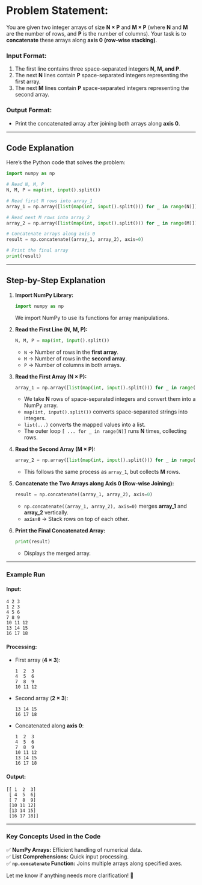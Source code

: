 # **Problem Statement:**
You are given two integer arrays of size **N × P** and **M × P** (where **N** and **M** are the number of rows, and **P** is the number of columns). Your task is to **concatenate** these arrays along **axis 0 (row-wise stacking)**.

### **Input Format:**
1. The first line contains three space-separated integers **N, M, and P**.
2. The next **N** lines contain **P** space-separated integers representing the first array.
3. The next **M** lines contain **P** space-separated integers representing the second array.

### **Output Format:**
- Print the concatenated array after joining both arrays along **axis 0**.

---

## **Code Explanation**
Here’s the Python code that solves the problem:

```python
import numpy as np

# Read N, M, P
N, M, P = map(int, input().split())

# Read first N rows into array_1
array_1 = np.array([list(map(int, input().split())) for _ in range(N)])

# Read next M rows into array_2
array_2 = np.array([list(map(int, input().split())) for _ in range(M)])

# Concatenate arrays along axis 0
result = np.concatenate((array_1, array_2), axis=0)

# Print the final array
print(result)
```

---

## **Step-by-Step Explanation**

1. **Import NumPy Library:**  
   ```python
   import numpy as np
   ```
   We import NumPy to use its functions for array manipulations.

2. **Read the First Line (N, M, P):**  
   ```python
   N, M, P = map(int, input().split())
   ```
   - `N` → Number of rows in the **first array**.
   - `M` → Number of rows in the **second array**.
   - `P` → Number of columns in both arrays.

3. **Read the First Array (N × P):**  
   ```python
   array_1 = np.array([list(map(int, input().split())) for _ in range(N)])
   ```
   - We take **N** rows of space-separated integers and convert them into a NumPy array.
   - `map(int, input().split())` converts space-separated strings into integers.
   - `list(...)` converts the mapped values into a list.
   - The outer loop `[ ... for _ in range(N)]` runs **N** times, collecting rows.

4. **Read the Second Array (M × P):**  
   ```python
   array_2 = np.array([list(map(int, input().split())) for _ in range(M)])
   ```
   - This follows the same process as `array_1`, but collects **M** rows.

5. **Concatenate the Two Arrays along Axis 0 (Row-wise Joining):**  
   ```python
   result = np.concatenate((array_1, array_2), axis=0)
   ```
   - `np.concatenate((array_1, array_2), axis=0)` merges **array_1** and **array_2** vertically.
   - **`axis=0`** → Stack rows on top of each other.

6. **Print the Final Concatenated Array:**  
   ```python
   print(result)
   ```
   - Displays the merged array.

---

### **Example Run**
#### **Input:**
```
4 2 3
1 2 3
4 5 6
7 8 9
10 11 12
13 14 15
16 17 18
```
#### **Processing:**
- First array (**4 × 3**):
  ```
  1  2  3
  4  5  6
  7  8  9
  10 11 12
  ```
- Second array (**2 × 3**):
  ```
  13 14 15
  16 17 18
  ```
- Concatenated along **axis 0**:
  ```
  1  2  3
  4  5  6
  7  8  9
  10 11 12
  13 14 15
  16 17 18
  ```

#### **Output:**
```
[[ 1  2  3]
 [ 4  5  6]
 [ 7  8  9]
 [10 11 12]
 [13 14 15]
 [16 17 18]]
```

---

### **Key Concepts Used in the Code**
✅ **NumPy Arrays:** Efficient handling of numerical data.  
✅ **List Comprehensions:** Quick input processing.  
✅ **`np.concatenate` Function:** Joins multiple arrays along specified axes.

Let me know if anything needs more clarification! 🚀
